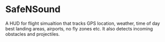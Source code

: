 # SafeNSound
A HUD for flight simualtion that tracks GPS location, weather, time of day best landing areas, airports, no fly zones etc. It also detects incoming obstacles and projectiles.
